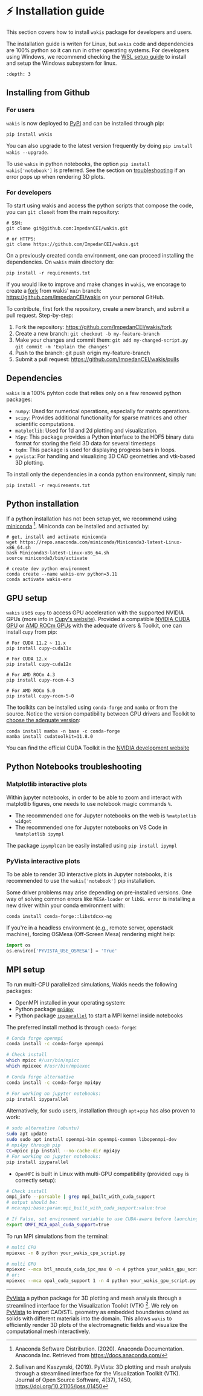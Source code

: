 # ⚡ Installation guide

This section covers how to install `wakis` package for developers and users. 

The installation guide is writen for Linux, but `wakis` code and dependencies are 100% python so it can run in other operating systems. For developers using Windows, we recommend checking the [WSL setup guide](#WSL) to install and setup the Windows subsystem for linux.

```{contents} 
:depth: 3
```

## Installing from Github

### For users
`wakis` is now deployed to [PyPI](https://pypi.org/project/wakis/) and can be installed through pip:
```
pip install wakis
```
You can also upgrade to the latest version frequently by doing `pip install wakis --upgrade`. 

To use `wakis` in python notebooks, the option `pip install wakis['notebook']` is preferred. See the section on [troubleshooting](#python-notebooks-troubleshooting) if an error pops up when rendering 3D plots.

### For developers
To start using wakis and access the python scripts that compose the code, you can `git clone`it from the main repository:
```
# SSH:
git clone git@github.com:ImpedanCEI/wakis.git

# or HTTPS:
git clone https://github.com/ImpedanCEI/wakis.git
```

On a previously created conda environment, one can proceed installing the dependencies. On  `wakis` main directory do:
```
pip install -r requirements.txt
```

If you would like to improve and make changes in `wakis`, we encorage to create a [fork](https://github.com/ImpedanCEI/wakis/fork) from wakis' `main` branch: https://github.com/ImpedanCEI/wakis on your personal GitHub. 

To contribute, first fork the repository, create a new branch, and submit a pull request. Step-by-step:

1. Fork the repository: https://github.com/ImpedanCEI/wakis/fork
2. Create a new branch: `git checkout -b my-feature-branch`
3. Make your changes and commit them:
    `git add my-changed-script.py`
    `git commit -m 'Explain the changes'`
4. Push to the branch: git push origin my-feature-branch
5. Submit a pull request: https://github.com/ImpedanCEI/wakis/pulls

## Dependencies

`wakis` is a 100% pyhton code that relies only on a few renowed python packages:

* `numpy`: Used for numerical operations, especially for matrix operations.
* `scipy`: Provides additional functionality for sparse matrices and other scientific computations.
* `matplotlib`: Used for 1d and 2d plotting and visualization.
* `h5py`: This package provides a Python interface to the HDF5 binary data format for storing the field 3D data for several timesteps
* `tqdm`: This package is used for displaying progress bars in loops.
* `pyvista`: For handling and visualizing 3D CAD geometries and vtk-based 3D plotting.

To install only the dependencies in a conda python environment, simply run:

```
pip install -r requirements.txt
```

## Python installation

If a python installation has not been setup yet, we recommend using [miniconda](https://docs.anaconda.com/free/miniconda/index.html) [^2]. Miniconda can be installed and activated by:

```
# get, install and activate miniconda
wget https://repo.anaconda.com/miniconda/Miniconda3-latest-Linux-x86_64.sh
bash Miniconda3-latest-Linux-x86_64.sh 
source miniconda3/bin/activate

# create dev python environment
conda create --name wakis-env python=3.11
conda activate wakis-env
```

## GPU setup
`wakis` uses `cupy` to access GPU acceleration with the supported NVIDIA GPUs (more info in [Cupy's website](https://cupy.dev/)).
Provided a compatible [NVIDIA CUDA GPU](https://developer.nvidia.com/cuda-gpus) or [AMD ROCm GPUs](https://www.amd.com/en/products/graphics/desktops/radeon.html) with the adequate drivers & Toolkit, one can install `cupy` from pip:
```
# For CUDA 11.2 ~ 11.x
pip install cupy-cuda11x

# For CUDA 12.x
pip install cupy-cuda12x

# For AMD ROCm 4.3
pip install cupy-rocm-4-3

# For AMD ROCm 5.0
pip install cupy-rocm-5-0
```

The toolkits can be installed using `conda-forge` and `mamba` or from the source. Notice the version compatibility between GPU drivers and Toolkit to [choose the adequate version](https://docs.nvidia.com/deeplearning/cudnn/latest/reference/support-matrix.html):
```
conda install mamba -n base -c conda-forge
mamba install cudatoolkit=11.8.0
```

You can find the official CUDA Toolkit in the [NVIDIA development website](https://developer.nvidia.com/cuda-downloads?target_os=Linux&target_arch=x86_64&Distribution=Fedora&target_version=41&target_type=rpm_local)

## Python Notebooks troubleshooting

### Matplotlib interactive plots
Within jupyter notebooks, in order to be able to zoom and interact with matplotlib figures, one needs to use notebook magic commands `%`. 
* The recommended one for Jupyter notebooks on the web is `%matplotlib widget`
* The recommended one for Jupyter notebooks on VS Code in `%matplotlib ipympl`

The package `ipympl`can be easily installed using `pip install ipympl`

### PyVista interactive plots
To be able to render 3D interactive plots in Jupyter notebooks, it is recommended to use the `wakis['notebook']` pip installation. 

Some driver problems may arise depending on pre-installed versions. One way of solving common errors like `MESA-loader` or `libGL error` is installing a new driver within your conda environment with:

```
conda install conda-forge::libstdcxx-ng
```

If you're in a headless environment (e.g., remote server, openstack machine), forcing OSMesa (Off-Screen Mesa) rendering might help:

```python
import os
os.environ['PYVISTA_USE_OSMESA'] = 'True'
```

## MPI setup
To run multi-CPU parallelized simulations, Wakis needs the following packages:

* OpenMPI installed in your operating system:
* Python package [`mpi4py`](https://mpi4py.readthedocs.io/en/stable/)
* Python package [`ipyparallel`](https://ipyparallel.readthedocs.io/en/latest/tutorial/intro.html) to start a MPI kernel inside notebooks

The preferred install method is through `conda-forge`:
```bash
# Conda forge openmpi
conda install -c conda-forge openmpi

# Check install
which mpicc #/usr/bin/mpicc
which mpiexec #/usr/bin/mpiexec

# Conda forge alternative
conda install -c conda-forge mpi4py

# For working on jupyter notebooks:
pip install ipyparallel
```

Alternatively, for sudo users, installation through `apt`+`pip` has also proven to work:
```bash
# sudo alternative (ubuntu)
sudo apt update
sudo sudo apt install openmpi-bin openmpi-common libopenmpi-dev
# mpi4py through pip
CC=mpicc pip install --no-cache-dir mpi4py
# For working on jupyter notebooks:
pip install ipyparallel
```

* `OpenMPI` is built in Linux with multi-GPU compatibility (provided `cupy` is correctly setup):
```bash
# Check install
ompi_info --parsable | grep mpi_built_with_cuda_support 
# output should be: 
# mca:mpi:base:param:mpi_built_with_cuda_support:value:true

# If False, set environment variable to use CUDA-aware before launching your MPI processes
export OMPI_MCA_opal_cuda_support=true
```

To run MPI simulations from the terminal:
```bash
# multi CPU
mpiexec -n 8 python your_wakis_cpu_script.py

# multi GPU
mpiexec --mca btl_smcuda_cuda_ipc_max 0 -n 4 python your_wakis_gpu_script.py
# or:
mpiexec --mca opal_cuda_support 1 -n 4 python your_wakis_gpu_script.py
```

----

[PyVista](https://github.com/pyvista/pyvista) a python package for 3D plotting and mesh analysis through a streamlined interface for the Visualization Toolkit (VTK) [^1]. 
We rely on [PyVista](https://github.com/pyvista/pyvista) to import CAD/STL geometry as embedded boundaries or/and as solids with different materials into the domain. This allows `wakis` to efficiently render 3D plots of the electromagnetic fields and visualize the computational mesh interactively.



[^1]: Sullivan and Kaszynski, (2019). PyVista: 3D plotting and mesh analysis through a streamlined interface for the Visualization Toolkit (VTK). Journal of Open Source Software, 4(37), 1450, https://doi.org/10.21105/joss.01450
[^2]: Anaconda Software Distribution. (2020). Anaconda Documentation. Anaconda Inc. Retrieved from https://docs.anaconda.com/
